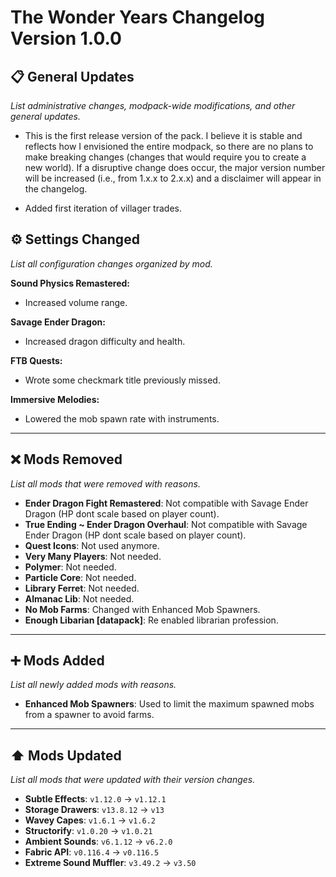 # The Wonder Years Changelog Version 1.0.0

## 📋 General Updates

*List administrative changes, modpack-wide modifications, and other general updates.*

- This is the first release version of the pack. I believe it is stable and reflects how I envisioned the entire modpack, so there are no plans to make breaking changes (changes that would require you to create a new world). If a disruptive change does occur, the major version number will be increased (i.e., from 1.x.x to 2.x.x) and a disclaimer will appear in the changelog.

- Added first iteration of villager trades.

## ⚙️ Settings Changed

*List all configuration changes organized by mod.*

**Sound Physics Remastered:**

- Increased volume range.

**Savage Ender Dragon:**

- Increased dragon difficulty and health.

**FTB Quests:**

- Wrote some checkmark title previously missed.

**Immersive Melodies:**

- Lowered the mob spawn rate with instruments.

---

## ❌ Mods Removed

*List all mods that were removed with reasons.*

- **Ender Dragon Fight Remastered**: Not compatible with Savage Ender Dragon (HP dont scale based on player count).
- **True Ending ~ Ender Dragon Overhaul**: Not compatible with Savage Ender Dragon (HP dont scale based on player count).
- **Quest Icons**: Not used anymore.
- **Very Many Players**: Not needed.
- **Polymer**: Not needed.
- **Particle Core**: Not needed.
- **Library Ferret**: Not needed.
- **Almanac Lib**: Not needed.
- **No Mob Farms**: Changed with Enhanced Mob Spawners.
- **Enough Libarian [datapack]**: Re enabled librarian profession.

---

## ➕ Mods Added

*List all newly added mods with reasons.*

- **Enhanced Mob Spawners**: Used to limit the maximum spawned mobs from a spawner to avoid farms.

---

## ⬆️ Mods Updated

*List all mods that were updated with their version changes.*

- **Subtle Effects**: `v1.12.0` → `v1.12.1`
- **Storage Drawers**: `v13.8.12` → `v13`
- **Wavey Capes**: `v1.6.1` → `v1.6.2`
- **Structorify**: `v1.0.20` → `v1.0.21`
- **Ambient Sounds**: `v6.1.12` → `v6.2.0`
- **Fabric API**: `v0.116.4` → `v0.116.5`
- **Extreme Sound Muffler**: `v3.49.2` → `v3.50`
